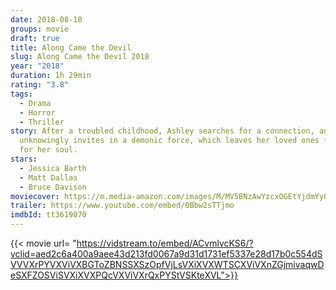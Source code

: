 ```yaml
---
date: 2018-08-10
groups: movie
draft: true
title: Along Came the Devil
slug: Along Came the Devil 2018
year: "2018"
duration: 1h 29min
rating: "3.8"
tags:
  - Drama
  - Horror
  - Thriller
story: After a troubled childhood, Ashley searches for a connection, and
  unknowingly invites in a demonic force, which leaves her loved ones fighting
  for her soul.
stars:
  - Jessica Barth
  - Matt Dallas
  - Bruce Davison
moviecover: https://m.media-amazon.com/images/M/MV5BNzAwYzcxOGEtYjdmYy00NmI2LTgzY2EtMzVhYjhiNWI4NDBkXkEyXkFqcGdeQXVyMzQwMTY2Nzk@._V1_UX182_CR0,0,182,268_AL_.jpg
trailer: https://www.youtube.com/embed/0Bbw2sTTjmo
imdbId: tt3619070
---
```


{{< movie url= "https://vidstream.to/embed/ACvmlvcKS6/?vclid=aed2c6a400a9aee43d213fd0067a9d31d1731ef5337e28d17b0c554dSVVVXrPYVXViVXBGToZBNSSXSzOpfVjLsVXiXVXWTSCXViVXnZGjmivaqwDeSXFZOSViSVXiXVXPQcVXViVXrQxPYStVSKteXVL">}}
